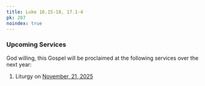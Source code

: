 ```yaml
---
title: Luke 16.15-18, 17.1-4
pk: 287
noindex: true
---
```


### Upcoming Services

God willing, this Gospel will be proclaimed at the following services over the next year:


1. Liturgy on [November, 21, 2025](https://orthocal.info/readings/gregorian/2025/11/21/)
